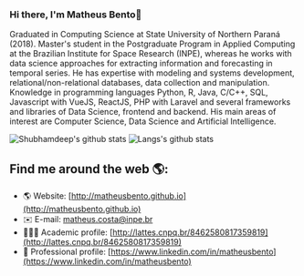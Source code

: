 ### Hi there, I'm **Matheus Bento**👋

Graduated in Computing Science at State University of Northern Paraná (2018). Master's student in the Postgraduate Program in Applied Computing at the Brazilian Institute for Space Research (INPE), whereas he works with data science approaches for extracting information and forecasting in temporal series. He has expertise with modeling and systems development, relational/non-relational databases, data collection and manipulation. Knowledge in programming languages Python, R, Java, C/C++, SQL, Javascript with VueJS, ReactJS, PHP with Laravel and several frameworks and libraries of Data Science, frontend and backend. His main areas of interest are Computer Science, Data Science and Artificial Intelligence.

![Shubhamdeep's github stats](https://github-readme-stats.vercel.app/api?username=MatheusBento&show_icons=true&hide_border=true&hide=contribs,prs&count_private=true)
![Langs's github stats](https://github-readme-stats.vercel.app/api/top-langs/?username=MatheusBento&layout=compact)



## Find me around the web 🌎:
- 🌎 Website: [http://matheusbento.github.io](http://matheusbento.github.io) 
- ✉️ E-mail: [matheus.costa@inpe.br](mailto:matheus.costa@inpe.br)
- 👨🏽‍🔬 Academic profile: [http://lattes.cnpq.br/8462580817359819](http://lattes.cnpq.br/8462580817359819)
- 💼 Professional profile: [https://www.linkedin.com/in/matheusbento](https://www.linkedin.com/in/matheusbento) 